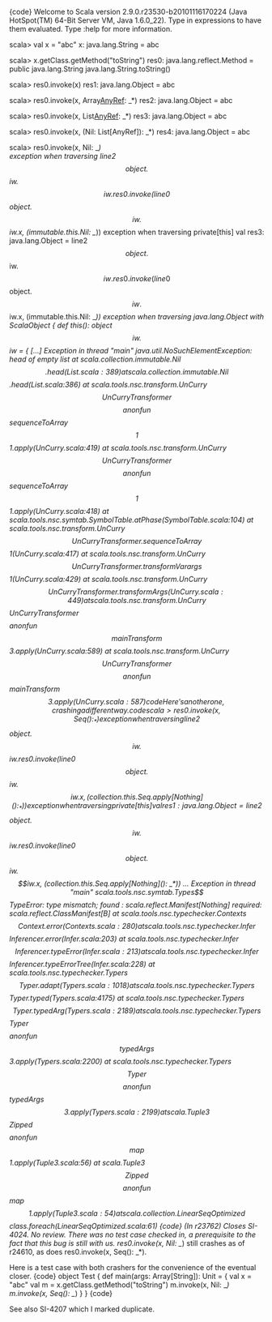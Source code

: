 {code}
Welcome to Scala version 2.9.0.r23530-b20101116170224 (Java HotSpot(TM) 64-Bit Server VM, Java 1.6.0_22).
Type in expressions to have them evaluated.
Type :help for more information.

scala> val x = "abc" 
x: java.lang.String = abc

scala> x.getClass.getMethod("toString")
res0: java.lang.reflect.Method = public java.lang.String java.lang.String.toString()

scala> res0.invoke(x)
res1: java.lang.Object = abc

scala> res0.invoke(x, Array[AnyRef](): _*)
res2: java.lang.Object = abc

scala> res0.invoke(x, List[AnyRef](): _*)
res3: java.lang.Object = abc

scala> res0.invoke(x, (Nil: List[AnyRef]): _*)
res4: java.lang.Object = abc

scala> res0.invoke(x, Nil: _*)            
exception when traversing line2$$object.$$iw.$$iw.res0.invoke(line0$$object.$$iw.$$iw.x, (immutable.this.Nil: _*))
exception when traversing private[this] val res3: java.lang.Object = line2$$object.$$iw.$$iw.res0.invoke(line0$$object.$$iw.$$iw.x, (immutable.this.Nil: _*))
exception when traversing java.lang.Object with ScalaObject {
  def this(): object $$iw.$$iw = {
[...]
Exception in thread "main" java.util.NoSuchElementException: head of empty list
	at scala.collection.immutable.Nil$$.head(List.scala:389)
	at scala.collection.immutable.Nil$$.head(List.scala:386)
	at scala.tools.nsc.transform.UnCurry$$UnCurryTransformer$$$$anonfun$$sequenceToArray$$1$$1.apply(UnCurry.scala:419)
	at scala.tools.nsc.transform.UnCurry$$UnCurryTransformer$$$$anonfun$$sequenceToArray$$1$$1.apply(UnCurry.scala:418)
	at scala.tools.nsc.symtab.SymbolTable.atPhase(SymbolTable.scala:104)
	at scala.tools.nsc.transform.UnCurry$$UnCurryTransformer.sequenceToArray$$1(UnCurry.scala:417)
	at scala.tools.nsc.transform.UnCurry$$UnCurryTransformer.transformVarargs$$1(UnCurry.scala:429)
	at scala.tools.nsc.transform.UnCurry$$UnCurryTransformer.transformArgs(UnCurry.scala:449)
	at scala.tools.nsc.transform.UnCurry$$UnCurryTransformer$$$$anonfun$$mainTransform$$3.apply(UnCurry.scala:589)
	at scala.tools.nsc.transform.UnCurry$$UnCurryTransformer$$$$anonfun$$mainTransform$$3.apply(UnCurry.scala:587)
{code}
Here's another one, crashing a different way.
{code}
scala> res0.invoke(x, Seq(): _*)
exception when traversing line2$$object.$$iw.$$iw.res0.invoke(line0$$object.$$iw.$$iw.x, (collection.this.Seq.apply[Nothing](): _*))
exception when traversing private[this] val res1: java.lang.Object = line2$$object.$$iw.$$iw.res0.invoke(line0$$object.$$iw.$$iw.x, (collection.this.Seq.apply[Nothing](): _*))
...
Exception in thread "main" scala.tools.nsc.symtab.Types$$TypeError: type mismatch;
 found   : scala.reflect.Manifest[Nothing]
 required: scala.reflect.ClassManifest[B]
	at scala.tools.nsc.typechecker.Contexts$$Context.error(Contexts.scala:280)
	at scala.tools.nsc.typechecker.Infer$$Inferencer.error(Infer.scala:203)
	at scala.tools.nsc.typechecker.Infer$$Inferencer.typeError(Infer.scala:213)
	at scala.tools.nsc.typechecker.Infer$$Inferencer.typeErrorTree(Infer.scala:228)
	at scala.tools.nsc.typechecker.Typers$$Typer.adapt(Typers.scala:1018)
	at scala.tools.nsc.typechecker.Typers$$Typer.typed(Typers.scala:4175)
	at scala.tools.nsc.typechecker.Typers$$Typer.typedArg(Typers.scala:2189)
	at scala.tools.nsc.typechecker.Typers$$Typer$$$$anonfun$$typedArgs$$3.apply(Typers.scala:2200)
	at scala.tools.nsc.typechecker.Typers$$Typer$$$$anonfun$$typedArgs$$3.apply(Typers.scala:2199)
	at scala.Tuple3$$Zipped$$$$anonfun$$map$$1.apply(Tuple3.scala:56)
	at scala.Tuple3$$Zipped$$$$anonfun$$map$$1.apply(Tuple3.scala:54)
	at scala.collection.LinearSeqOptimized$$class.foreach(LinearSeqOptimized.scala:61)
{code}
(In r23762) Closes SI-4024. No review.
There was no test case checked in, a prerequisite to the fact that this bug is still with us.  res0.invoke(x, Nil: _*) still crashes as of r24610, as does res0.invoke(x, Seq(): _*).

Here is a test case with both crashers for the convenience of the eventual closer.
{code}
object Test {
  def main(args: Array[String]): Unit = {
    val x = "abc"
    val m = x.getClass.getMethod("toString")
    m.invoke(x, Nil: _*)
    m.invoke(x, Seq(): _*)
  }
}
{code}

See also SI-4207 which I marked duplicate.
